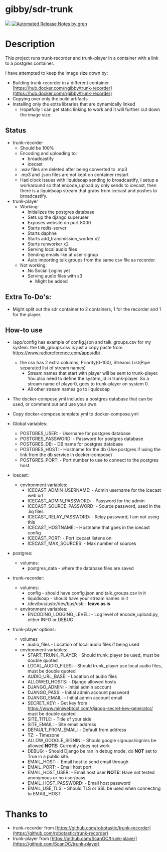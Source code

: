 gibby/sdr-trunk
===================
[![](https://images.microbadger.com/badges/image/gibby/sdr-trunk.svg)](https://microbadger.com/images/gibby/sdr-trunk "Get your own image badge on microbadger.com")
[![Automated Release Notes by gren](https://img.shields.io/badge/%F0%9F%A4%96-release%20notes-00B2EE.svg)](https://github-tools.github.io/github-release-notes/)


# Description

This project runs trunk-recorder and trunk-player in a container with a link to a postgres container.

I have attempted to keep the image size down by:
* Building trunk-recorder in a different container. [https://hub.docker.com/r/gibby/trunk-recorder](https://hub.docker.com/r/gibby/trunk-recorder)
* Copying over only the build artifacts
* Installing only the extra libraries that are dynamically linked
  * Hopefully I can get static linking to work and it will further cut down the image size.

## Status
* trunk-recorder
  * Should be 100%
  * Encoding and uploading to:
    * broadcastify
    * icecast
  * .wav files are deleted after being converted to .mp3
  * .mp3 and .json files are not kept on container restart
  * Had clock issues with liquidsoap sending to broadcastify, I setup a workaround so that encode_upload.py only sends to icecast, then there is a liquidsoap stream that grabs from icecast and pushes to broadcastify.
* trunk-player
  * Working:
    * Initializes the postgres database
    * Sets up the django superuser
    * Exposes website on port 8000
    * Starts redis-server
    * Starts daphne
    * Starts add_transmission_worker x2
    * Starts runworker x2
    * Serving local audio files
    * Sending emails like at user signup
    * Auto importing talk groups from the same csv file as recorder.
  * Not working:
    * No Social Logins yet
    * Serving audio files with s3
      * Might be added

## Extra To-Do's:
* Might split out the sdr container to 2 containers, 1 for the recorder and 1 for the player.

## How-to use

* /app/config has example of config.json and talk_groups.csv for my system. the talk_groups.csv is just a copy paste from https://www.radioreference.com/apps/db/
  * the csv has 2 extra columns, Priority(0-100), Streams List(Pipe separated list of stream names)
    * Stream names that start with player will be sent to trunk-player. You also need to define the system_id in trunk-player. So a stream name of player0, goes to trunk-player on system 0.
    * All other stream names go to liquidsoap

* The docker-compose.yml includes a postgres database that can be used, or comment out and use your own.

* Copy docker-compose.template.yml to docker-compose.yml

* Global variables:
  * POSTGRES_USER: - Username for postgres database
  * POSTGRES_PASSWORD: - Password for postgres database
  * POSTGRES_DB: - DB name for postgres database
  * POSTGRES_HOST: - Hostname for the db (Use postgres if using the link from the db service in docker-compose)
  * POSTGRES_PORT: - Port number to use to connect to the postgres host.

* icecast:
  * environment variables:
    * ICECAST_ADMIN_USERNAME: - Admin username for the icecast web url
    * ICECAST_ADMIN_PASSWORD: - Password for the admin
    * ICECAST_SOURCE_PASSWORD: - Source password, used in the .liq files
    * ICECAST_RELAY_PASSWORD: - Relay password, I am not using this
    * ICECAST_HOSTNAME: - Hostname that goes in the icecast config
    * ICECAST_PORT: - Port icecast listens on
    * ICECAST_MAX_SOURCES: - Max number of sources

* postgres:
  * volumes:
    * postgres_data - where the database files are saved

* trunk-recorder:
  * volumes:
    * config - should have config.json and talk_groups.csv in it
    * liquidsoap - should have your stream names in it
    * /dev/bus/usb:/dev/bus/usb - **leave as is**
  * environment variables:
    * ENCODING_LOGGING_LEVEL: - Log level of encode_upload.py, either INFO or DEBUG


* trunk-player options:
  * volumes
    * audio_files - Location of local audio files if being used
  * environment variables:
    * START_TRUNK_PLAYER - Should trunk_player be used, must be double quoted
    * LOCAL_AUDIO_FILES: - Should trunk_player use local audio files, must be double quoted
    * AUDIO_URL_BASE: - Location of audio files
    * ALLOWED_HOSTS: - Django allowed hosts
    * DJANGO_ADMIN: - Initial admin account
    * DJANGO_PASS: - Initial admin account password
    * DJANGO_EMAIL: - Initial admin account email
    * SECRET_KEY: - Get key from https://www.miniwebtool.com/django-secret-key-generator/ must be double quoted
    * SITE_TITLE: - Title of your side
    * SITE_EMAIL: - Site email address
    * DEFAULT_FROM_EMAIL: - Default from address
    * TZ: - Timezone
    * ALLOW_GOOGLE_SIGNIN: - Should google signups/signins be allowed **NOTE:** Currently does not work
    * DEBUG: - Should Django be ran in debug mode, do **NOT** set to True in a public site.
    * EMAIL_HOST: - Email host to send email through
    * EMAIL_PORT: - Email host port
    * EMAIL_HOST_USER: - Email host user **NOTE:** Have not tested anonymous or no user/pass
    * EMAIL_HOST_PASSWORD: - Email host password
    * EMAIL_USE_TLS: - Should TLS or SSL be used when connecting to EMAIL_HOST


# Thanks to
* trunk-recorder from [https://github.com/robotastic/trunk-recorder](https://github.com/robotastic/trunk-recorder)
* trunk-player from [https://github.com/ScanOC/trunk-player](https://github.com/ScanOC/trunk-player)
